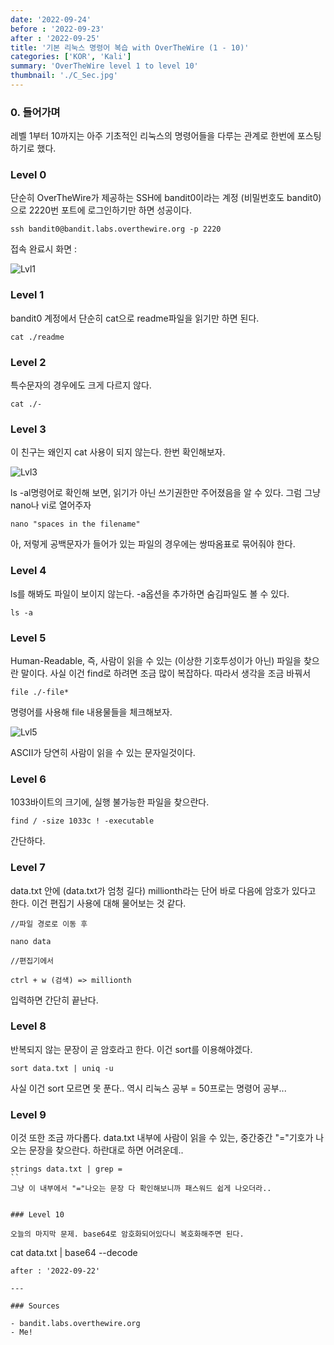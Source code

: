 ```yaml
---
date: '2022-09-24'
before : '2022-09-23'
after : '2022-09-25'
title: '기본 리눅스 명령어 복습 with OverTheWire (1 - 10)'
categories: ['KOR', 'Kali']
summary: 'OverTheWire level 1 to level 10'
thumbnail: './C_Sec.jpg'
---
```


### 0. 들어가며


레벨 1부터 10까지는 아주 기초적인 리눅스의 명령어들을 다루는 관계로 한번에 포스팅하기로 했다.


### Level 0


단순히 OverTheWire가 제공하는 SSH에 bandit0이라는 계정 (비밀번호도 bandit0)으로 2220번 포트에 로그인하기만 하면 성공이다.

```
ssh bandit0@bandit.labs.overthewire.org -p 2220
```

접속 완료시 화면 :

![Lvl1](../contentImages/unknown_002.png)

### Level 1


bandit0 계정에서 단순히 cat으로 readme파일을 읽기만 하면 된다.

```
cat ./readme
```

### Level 2

특수문자의 경우에도 크게 다르지 않다.

```
cat ./-
```

### Level 3

이 친구는 왜인지 cat 사용이 되지 않는다. 한번 확인해보자.

![Lvl3](../contentImages/unknown_005.png)

 ls -al명령어로 확인해 보면, 읽기가 아닌 쓰기권한만 주어졌음을 알 수 있다. 그럼 그냥 nano나 vi로 열어주자

```
nano "spaces in the filename"
```

아, 저렇게 공백문자가 들어가 있는 파일의 경우에는 쌍따옴표로 묶어줘야 한다.


### Level 4

ls를 해봐도 파일이 보이지 않는다. -a옵션을 추가하면 숨김파일도 볼 수 있다.

```
ls -a
```

### Level 5

Human-Readable, 즉, 사람이 읽을 수 있는 (이상한 기호투성이가 아닌) 파일을 찾으란 말이다. 사실 이건 find로 하려면 조금 많이 복잡하다. 따라서 생각을 조금 바꿔서

```
file ./-file*
```

명령어를 사용해 file 내용물들을 체크해보자.

![Lvl5](../contentImages/unknown_007.png)

ASCII가 당연히 사람이 읽을 수 있는 문자일것이다.


### Level 6

1033바이트의 크기에, 실행 불가능한 파일을 찾으란다.

```
find / -size 1033c ! -executable
```

간단하다.


### Level 7 

data.txt 안에 (data.txt가 엄청 길다) millionth라는 단어 바로 다음에 암호가 있다고 한다. 이건 편집기 사용에 대해 물어보는 것 같다.

```
//파일 경로로 이동 후

nano data

//편집기에서

ctrl + w (검색) => millionth 
```

입력하면 간단히 끝난다.


### Level 8

반복되지 않는 문장이 곧 암호라고 한다. 이건 sort를 이용해야겠다.

```
sort data.txt | uniq -u
```

사실 이건 sort 모르면 못 푼다.. 역시 리눅스 공부 = 50프로는 명령어 공부...

### Level 9

이것 또한 조금 까다롭다. data.txt 내부에 사람이 읽을 수 있는, 중간중간 "="기호가 나오는 문장을 찾으란다. 하란대로 하면 어려운데..

```
strings data.txt | grep =
``
그냥 이 내부에서 "="나오는 문장 다 확인해보니까 패스워드 쉽게 나오더라..


### Level 10

오늘의 마지막 문제. base64로 암호화되어있다니 복호화해주면 된다.

```
cat data.txt | base64 --decode
```before : '2022-09-20'
after : '2022-09-22'

---

### Sources

- bandit.labs.overthewire.org
- Me!


